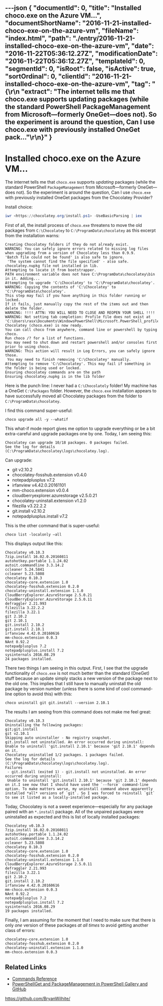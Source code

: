---json
{
  "documentId": 0,
  "title": "Installed choco.exe on the Azure VM…",
  "documentShortName": "2016-11-21-installed-choco-exe-on-the-azure-vm",
  "fileName": "index.html",
  "path": "./entry/2016-11-21-installed-choco-exe-on-the-azure-vm",
  "date": "2016-11-22T05:36:12.27Z",
  "modificationDate": "2016-11-22T05:36:12.27Z",
  "templateId": 0,
  "segmentId": 0,
  "isRoot": false,
  "isActive": true,
  "sortOrdinal": 0,
  "clientId": "2016-11-21-installed-choco-exe-on-the-azure-vm",
  "tag": "{\r\n  \"extract\": \"The internet tells me that choco.exe supports updating packages (while the standard PowerShell PackageManagement from Microsoft—formerly OneGet—does not). So the experiment is around the question, Can I use choco.exe with previously installed OneGet pack...\"\r\n}"
}
---

# Installed choco.exe on the Azure VM…

The internet tells me that `choco.exe` supports *updating* packages (while the standard PowerShell `PackageManagement` from Microsoft—formerly OneGet—does not). So the experiment is around the question, Can I use `choco.exe` with previously installed OneGet packages from the Chocolatey Provider?

Install choice:

```powershell
iwr <https://chocolatey.org/install.ps1> -UseBasicParsing | iex
```

First of all, the install process of `choco.exe` threatens to move the old packages from `C:\Chocolatey` to `C:\ProgramData\chocolatey` as this excerpt from the installation warns:

```shell
Creating Chocolatey folders if they do not already exist.
WARNING: You can safely ignore errors related to missing log files when upgrading from a version of Chocolatey less than 0.9.9.
'Batch file could not be found' is also safe to ignore.
 'The system cannot find the file specified' - also safe.
chocolatey.nupkg file not installed in lib.
Attempting to locate it from bootstrapper.
PATH environment variable does not have C:\ProgramData\chocolatey\bin in it. Adding...
Attempting to upgrade 'C:\Chocolatey' to 'C:\ProgramData\chocolatey'.
WARNING: Copying the contents of 'C:\Chocolatey' to 'C:\ProgramData\chocolatey'.
This step may fail if you have anything in this folder running or locked.
If it fails, just manually copy the rest of the items out and then delete the folder.
WARNING: !!!! ATTN: YOU WILL NEED TO CLOSE AND REOPEN YOUR SHELL !!!!
WARNING: Not setting tab completion: Profile file does not exist at
'C:\Users\rasx\Documents\WindowsPowerShell\Microsoft.PowerShell_profile.ps1'.
Chocolatey (choco.exe) is now ready.
You can call choco from anywhere, command line or powershell by typing choco.
Run choco /? for a list of functions.
You may need to shut down and restart powershell and/or consoles first prior to using choco.
WARNING: This action will result in Log Errors, you can safely ignore those.
 You may need to finish removing 'C:\Chocolatey' manually.
Attempting to remove 'C:\Chocolatey'. This may fail if something in the folder is being used or locked.
Ensuring chocolatey commands are on the path
Ensuring chocolatey.nupkg is in the lib folder
```

Here is the punch line: I never had a `C:\Chocolately` folder! My machine has a OneGet `C:\Packages` folder. However, the `choco.exe` installation appears to have successfully moved all Chocolatey packages from the folder to `C:\ProgramData\chocolatey`.

I find this command super-useful:

```shell
choco upgrade all -y --whatif
```

This what-if mode report gives me option to upgrade everything or be a bit extra-careful and upgrade packages one by one. Today, I am seeing this:

```shell
Chocolatey can upgrade 10/18 packages. 0 packages failed.
See the log for details (C:\ProgramData\chocolatey\logs\chocolatey.log).
```

Can upgrade:

- git v2.10.2
- chocolatey-fosshub.extension v0.4.0
- notepadplusplus v7.2
- irfanview v4.42.0.20161101
- mm-choco.extension v0.0.4
- cloudberryexplorer.azurestorage v2.5.0.21
- chocolatey-uninstall.extension v1.2.0
- filezilla v3.22.2.2
- git.install v2.10.2
- notepadplusplus.install v7.2

This is the other command that is super-useful:

```shell
choco list -localonly –all
```

This displays output like this:

```shell
Chocolatey v0.10.3
7zip.install 16.02.0.20160811
autohotkey.portable 1.1.24.02
autoit.commandline 3.3.14.2
ccleaner 5.24.5841
ccleaner 5.23.5808
chocolatey 0.10.3
chocolatey-core.extension 1.0
chocolatey-fosshub.extension 0.2.0
chocolatey-uninstall.extension 1.1.0
CloudBerryExplorer.AzureStorage 2.5.0.21
CloudBerryExplorer.AzureStorage 2.5.0.11
defraggler 2.21.993
filezilla 3.22.2.2
filezilla 3.22.1
git 2.10.2
git 2.10.1
git.install 2.10.2
git.install 2.10.1
irfanview 4.42.0.20160616
mm-choco.extension 0.0.3
NAnt 0.92.2
notepadplusplus 7.2
notepadplusplus.install 7.2
sysinternals 2016.08.29
24 packages installed.
```

There two things I am seeing in this output. First, I see that the upgrade functionality of `choco.exe` is not much better than the standard (OneGet) stuff because an update simply stacks a new version of the package next to the old one. This implies that I still have to manually uninstall the old package by version number (unless there is some kind of cool command-line option to avoid this) with this:

```shell
choco uninstall git git.install --version 2.10.1
```

The results I am seeing from this command does not make me feel great:

```shell
Chocolatey v0.10.3
Uninstalling the following packages:
git;git.install
git v2.10.1
Skipping auto uninstaller - No registry snapshot.
git.install not uninstalled. An error occurred during uninstall:
Unable to uninstall 'git.install 2.10.1' because 'git 2.10.1' depends on it.
Chocolatey uninstalled 1/2 packages. 1 packages failed.
See the log for details (C:\ProgramData\chocolatey\logs\chocolatey.log).
Failures
 - git.install (exited 1) - git.install not uninstalled. An error occurred during uninstall:
 Unable to uninstall 'git.install 2.10.1' because 'git 2.10.1' depends on it.I see now that I should have used the `--force` command-line option. To make matters worse, my uninstall command above apparently installed *all* versions of `git`. So I was forced to reinstall `git` to see it listed as a locally-installed package.
```

Today, Chocolatey is not a sweet experience—especially for any package paired with an `*.install` package. All of the unpaired packages were uninstalled as expected and this is list of locally installed packages:

```shell
Chocolatey v0.10.3
7zip.install 16.02.0.20160811
autohotkey.portable 1.1.24.02
autoit.commandline 3.3.14.2
ccleaner 5.23.5808
chocolatey 0.10.3
chocolatey-core.extension 1.0
chocolatey-fosshub.extension 0.2.0
chocolatey-uninstall.extension 1.1.0
CloudBerryExplorer.AzureStorage 2.5.0.11
defraggler 2.21.993
filezilla 3.22.1
git 2.10.2
git.install 2.10.2
irfanview 4.42.0.20160616
mm-choco.extension 0.0.3
NAnt 0.92.2
notepadplusplus 7.2
notepadplusplus.install 7.2
sysinternals 2016.08.29
19 packages installed.
```

Finally, I am assuming for the moment that I need to make sure that there is only *one* version of these packages *at all times* to avoid getting another class of errors:

```shell
chocolatey-core.extension 1.0
chocolatey-fosshub.extension 0.2.0
chocolatey-uninstall.extension 1.1.0
mm-choco.extension 0.0.3
```

## Related Links

- [Commands Reference](https://chocolatey.org/docs/commands-reference)
- [PowerShellGet and PackageManagement in PowerShell Gallery and GitHub](https://blogs.msdn.microsoft.com/powershell/2016/09/29/powershellget-and-packagemanagement-in-powershell-gallery-and-github/)

<https://github.com/BryanWilhite/>
